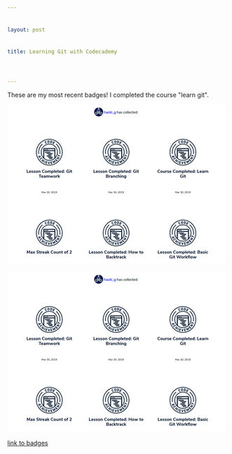 ```yaml
---


layout: post


title: Learning Git with Codecademy



---
```





These are my most recent badges! I completed the course "learn git".


![image markdown](pictures_for_posts/GabrieleHackl_badges_git.jpg)

<img src="
pictures_for_posts/GabrieleHackl_badges_git.jpg" alt="image html"/>

[link to badges](https://www.codecademy.com/users/hackl_g/achievements)